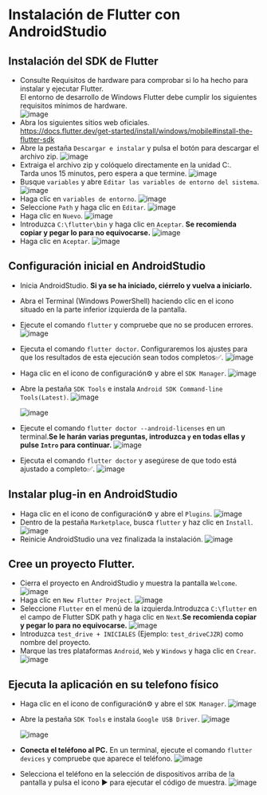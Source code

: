 # Instalación de Flutter con AndroidStudio

## Instalación del SDK de Flutter
- Consulte Requisitos de hardware para comprobar si lo ha hecho para instalar y ejecutar Flutter.<br>
  El entorno de desarrollo de Windows Flutter debe cumplir los siguientes requisitos mínimos de hardware.<br>
  ![image](https://github.com/user-attachments/assets/03159891-9d85-418c-ae65-b95d21ecf360)
- Abra los siguientes sitios web oficiales.<br>
  https://docs.flutter.dev/get-started/install/windows/mobile#install-the-flutter-sdk
- Abre la pestaña `Descargar e instalar` y pulsa el botón para descargar el archivo zip.
  ![image](https://github.com/user-attachments/assets/f6ea7e92-41c6-40eb-b14c-ce0a5a1432b3)
- Extraiga el archivo zip y colóquelo directamente en la unidad C:.
  <br>Tarda unos 15 minutos, pero espera a que termine.
  ![image](https://github.com/user-attachments/assets/60a6e037-32a7-4926-ba74-cb2f1103f235)
- Busque `variables` y abre `Editar las variables de entorno del sistema`.
  ![image](https://github.com/user-attachments/assets/0fa4ba19-10a5-4ec6-ab0f-7eafa99400c4)
- Haga clic en `variables de entorno`.
  ![image](https://github.com/user-attachments/assets/53fdb662-6cb7-4aab-94d4-30f0fa0b1122)
- Seleccione `Path` y haga clic en `Editar`.
  ![image](https://github.com/user-attachments/assets/b402cef5-312f-4225-81fe-380f7acac224)
- Haga clic en `Nuevo`.
  ![image](https://github.com/user-attachments/assets/c9b95574-d0e6-42ea-b3e0-b7f9984ce5de)
- Introduzca `C:\flutter\bin` y haga clic en `Aceptar`. **Se recomienda copiar y pegar lo para no equivocarse.**
  ![image](https://github.com/user-attachments/assets/9edb2d29-6fce-4a45-88a2-28853c51d8c6)
- Haga clic en `Aceptar`.
  ![image](https://github.com/user-attachments/assets/bc80ef5d-34dc-4780-a8dd-bede3154ab3c)

## Configuración inicial en AndroidStudio
- Inicia AndroidStudio. **Si ya se ha iniciado, ciérrelo y vuelva a iniciarlo.**
- Abra el Terminal (Windows PowerShell) haciendo clic en el icono situado en la parte inferior izquierda de la pantalla.
- Ejecute el comando `flutter` y compruebe que no se producen errores.
  ![image](https://github.com/user-attachments/assets/6aaec25f-2f24-476e-8415-9d77cb6c875c)
- Ejecuta el comando `flutter doctor`. Configuraremos los ajustes para que los resultados de esta ejecución sean todos completos✅.
  ![image](https://github.com/user-attachments/assets/c8d8c89e-05c7-4aff-a1cb-a09dd1496f3e)
- Haga clic en el icono de configuración⚙ y abre el `SDK Manager`.
  ![image](https://github.com/user-attachments/assets/566ba031-8fa8-4cae-abf2-81b289382d9b)
- Abre la pestaña `SDK Tools` e instala `Android SDK Command-line Tools(Latest)`.
  ![image](https://github.com/user-attachments/assets/3da6fc65-11cf-4696-afe1-a5e25cc90ebd)

  ![image](https://github.com/user-attachments/assets/3d34bfb1-8607-4bda-a094-b5129f3c749b)
- Ejecute el comando `flutter doctor --android-licenses` en un terminal.**Se le harán varias preguntas, introduzca `y` en todas ellas y pulse `Intro` para continuar.**
  ![image](https://github.com/user-attachments/assets/07c857bb-b754-4abf-95c4-9daec5f41b97)
- Ejecuta el comando `flutter doctor` y asegúrese de que todo está ajustado a completo✅.
  ![image](https://github.com/user-attachments/assets/c9345ef9-8668-4335-b05f-505a8a40e88f)

## Instalar plug-in en AndroidStudio
- Haga clic en el icono de configuración⚙ y abre el `Plugins`.
  ![image](https://github.com/user-attachments/assets/d8636b6d-1e63-4323-8b72-d859127427d5)
- Dentro de la pestaña `Marketplace`, busca `flutter` y haz clic en `Install`.
  ![image](https://github.com/user-attachments/assets/ae344477-fcd7-479c-8ee0-40c403bf59b3)
- Reinicie AndroidStudio una vez finalizada la instalación.
  ![image](https://github.com/user-attachments/assets/387130fc-aa95-4b8d-9b8a-ba0acc097692)

## Cree un proyecto Flutter.
- Cierra el proyecto en AndroidStudio y muestra la pantalla `Welcome`.
  ![image](https://github.com/user-attachments/assets/005696a8-3154-42ce-b063-4aa964a92b91)
- Haga clic en `New Flutter Project`.
  ![image](https://github.com/user-attachments/assets/e98e972d-be51-460f-81a1-7b6dec57331d)
- Seleccione `Flutter` en el menú de la izquierda.Introduzca `C:\flutter` en el campo de Flutter SDK path y haga clic en `Next`.**Se recomienda copiar y pegar lo para no equivocarse.**
  ![image](https://github.com/user-attachments/assets/aa5cf0f2-970f-4c49-8d3d-8546e3e403e8)
- Introduzca `test_drive + INICIALES` (Ejemplo: `test_driveCJZR`) como nombre del proyecto.
- Marque las tres plataformas `Android`, `Web` y `Windows` y haga clic en `Crear`.
  ![image](https://github.com/user-attachments/assets/5fa4623a-229f-4423-bb43-d11703ce2e2a)

## Ejecuta la aplicación en su telefono físico
- Haga clic en el icono de configuración⚙ y abre el `SDK Manager`.
  ![image](https://github.com/user-attachments/assets/5fd40a8a-6d22-40fc-b634-a73b9264ca8d)
- Abre la pestaña `SDK Tools` e instala `Google USB Driver`.
  ![image](https://github.com/user-attachments/assets/9b7c6cd0-b04f-4bfb-9522-89b2e77773f2)

  ![image](https://github.com/user-attachments/assets/e883fd62-1485-47ec-8d78-980520f51397)

- **Conecta el teléfono al PC.** En un terminal, ejecute el comando `flutter devices` y compruebe que aparece el teléfono.
  ![image](https://github.com/user-attachments/assets/d63bf144-a888-4aae-adf2-84f2b6eae1fe)

- Selecciona el teléfono en la selección de dispositivos arriba de la pantalla y pulsa el icono ▶ para ejecutar el código de muestra.
  ![image](https://github.com/user-attachments/assets/1d97f3f4-9d6a-454a-b121-2388be9a204c)
